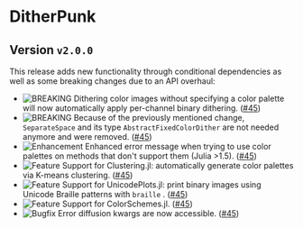 # DitherPunk
## Version `v2.0.0`

This release adds new functionality through conditional dependencies as well as some breaking changes due to an API overhaul:
- ![BREAKING][badge-breaking] Dithering color images without specifying a color palette will now automatically apply per-channel binary dithering. ([#45][github-45])
- ![BREAKING][badge-breaking] Because of the previously mentioned change, `SeparateSpace` and its type `AbstractFixedColorDither` are not needed anymore and were removed. ([#45][github-45])
- ![Enhancement][badge-enhancement] Enhanced error message when trying to use color palettes on methods that don't support them (Julia >1.5). ([#45][github-45])
- ![Feature][badge-feature] Support for Clustering.jl: automatically generate color palettes via K-means clustering. ([#45][github-45])
- ![Feature][badge-feature] Support for UnicodePlots.jl: print binary images using Unicode Braille patterns with `braille` . ([#45][github-45])
- ![Feature][badge-feature] Support for ColorSchemes.jl. ([#45][github-45])
- ![Bugfix][badge-bugfix] Error diffusion kwargs are now accessible. ([#45][github-45])


[github-45]: https://github.com/JuliaImages/DitherPunk.jl/pull/45

[badge-breaking]: https://img.shields.io/badge/BREAKING-red.svg
[badge-deprecation]: https://img.shields.io/badge/deprecation-orange.svg
[badge-feature]: https://img.shields.io/badge/feature-green.svg
[badge-enhancement]: https://img.shields.io/badge/enhancement-blue.svg
[badge-bugfix]: https://img.shields.io/badge/bugfix-purple.svg
[badge-security]: https://img.shields.io/badge/security-black.svg
[badge-experimental]: https://img.shields.io/badge/experimental-lightgrey.svg
[badge-maintenance]: https://img.shields.io/badge/maintenance-gray.svg

<!--
# Badges

![BREAKING][badge-breaking]
![Deprecation][badge-deprecation]
![Feature][badge-feature]
![Enhancement][badge-enhancement]
![Bugfix][badge-bugfix]
![Security][badge-security]
![Experimental][badge-experimental]
![Maintenance][badge-maintenance]
-->